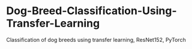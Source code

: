 # Dog-Breed-Classification-Using-Transfer-Learning
Classification of dog breeds using transfer learning, ResNet152, PyTorch
